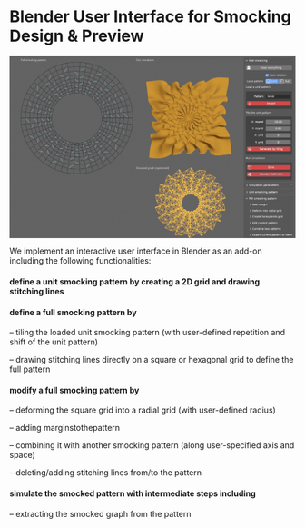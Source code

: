 # Blender User Interface for Smocking Design \& Preview

<p align="center">
  <img align="center"  src="../figs/eg_ui.jpg" width="1000">
</p>

We implement an interactive user interface in Blender as an add-on including the following functionalities:

#### define a unit smocking pattern by creating a 2D grid and drawing stitching lines
  
#### define a full smocking pattern by

– tiling the loaded unit smocking pattern (with user-defined repetition and shift of the unit pattern)

– drawing stitching lines directly on a square or hexagonal grid to define the full pattern
  
#### modify a full smocking pattern by
  
  – deforming the square grid into a radial grid (with user-defined radius)
  
  – adding marginstothepattern
  
  – combining it with another smocking pattern (along user-specified axis and space)
  
  – deleting/adding stitching lines from/to the pattern
  
#### simulate the smocked pattern with intermediate steps including
  
  – extracting the smocked graph from the pattern
  
